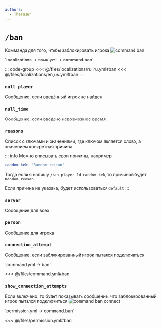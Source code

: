 ```yaml
---
authors:
  - TheFaser
---
```


# `/ban`

Комманда для того, чтобы заблокировать игрока
![command ban](/commandban.png)

[//]: # (localization)
<!--@include: @/parts/words.md#localization--> 
<!--@include: @/parts/words.md#path--> `localizations → язык.yml → command.ban`

<!--@include: @/parts/words.md#default--> 

::: code-group
<<< @/files/localizations/ru_ru.yml#ban
<<< @/files/localizations/en_us.yml#ban
:::

### `null_player`

Сообщение, если введённый игрок не найден

### `null_time`

Сообщение, если введено невозможное время

### `reasons`

Список с ключами и значениями, где ключом является слово, а значением конкретная причина

::: info Можно вписывать свои причины, например
```yaml
random_kek: "Random reason"
```
Тогда если я напишу `/ban player 1d random_kek`, то причиной будет `Random reason`

Если причина не указана, будет использоваться `default`
:::

### `server`

Сообщение для всех

### `person`

Сообщение для игрока

### `connection_attempt`

Сообщение, если заблокированный игрок пытался подключиться

[//]: # (command.yml)
<!--@include: @/parts/words.md#setting-->
<!--@include: @/parts/words.md#path--> `command.yml → ban`
<!--@include: @/parts/words.md#default-->
<<< @/files/command.yml#ban

<!--@include: @/parts/enable.md-->
<!--@include: @/parts/suggestOfflinePlayers.md-->

### `show_connection_attempts`

Если включено, то будет показывать сообщение, что заблокированный игрок пытался подключиться
![command ban connect](/commandbanconnect.png)

<!--@include: @/parts/range.md-->
<!--@include: @/parts/aliases.md-->
<!--@include: @/parts/destination.md-->
<!--@include: @/parts/cooldown.md-->
<!--@include: @/parts/sound.md-->

[//]: # (permission.yml)
<!--@include: @/parts/words.md#permission-->
<!--@include: @/parts/words.md#path--> `permission.yml → command.ban`
<!--@include: @/parts/words.md#default-->
<<< @/files/permission.yml#ban

<!--@include: @/parts/permission/permissionTier3.md-->
<!--@include: @/parts/permission/cooldown.md-->
<!--@include: @/parts/permission/sound.md-->